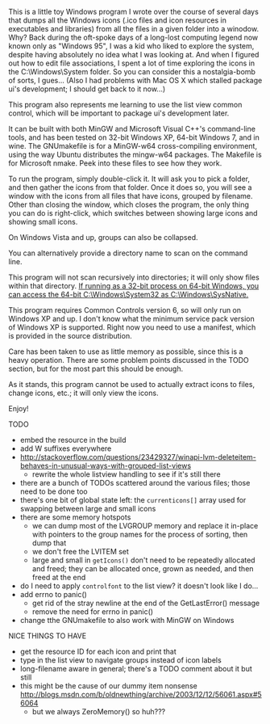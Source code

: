 This is a little toy Windows program I wrote over the course of several days that dumps all the Windows icons (.ico files and icon resources in executables and libraries) from all the files in a given folder into a winodow. Why? Back during the oft-spoke days of a long-lost computing legend now known only as "Windows 95", I was a kid who liked to explore the system, despite having absolutely no idea what I was looking at. And when I figured out how to edit file associations, I spent a lot of time exploring the icons in the C:\Windows\System folder. So you can consider this a nostalgia-bomb of sorts, I gues... (Also I had problems with Mac OS X which stalled package ui's development; I should get back to it now...)

This program also represents me learning to use the list view common control, which will be important to package ui's development later.

It can be built with both MinGW and Microsoft Visual C++'s command-line tools, and has been tested on 32-bit Windows XP, 64-bit Windows 7, and in wine. The GNUmakefile is for a MinGW-w64 cross-compiling environment, using the way Ubuntu distributes the mingw-w64 packages. The Makefile is for Microsoft nmake. Peek into these files to see how they work.

To run the program, simply double-click it. It will ask you to pick a folder, and then gather the icons from that folder. Once it does so, you will see a window with the icons from all files that have icons, grouped by filename. Other than closing the window, which closes the program, the only thing you can do is right-click, which switches between showing large icons and showing small icons.

On Windows Vista and up, groups can also be collapsed.

You can alternatively provide a directory name to scan on the command line.

This program will not scan recursively into directories; it will only show files within that directory. [If running as a 32-bit process on 64-bit Windows, you can access the 64-bit C:\Windows\System32 as C:\Windows\SysNative.](https://blogs.msdn.microsoft.com/oldnewthing/20130321-00/?p=4883/)

This program requires Common Controls version 6, so will only run on Windows XP and up. I don't know what the minimum service pack version of Windows XP is supported. Right now you need to use a manifest, which is provided in the source distribution.

Care has been taken to use as little memory as possible, since this is a heavy operation. There are some problem points discussed in the TODO section, but for the most part this should be enough.

As it stands, this program cannot be used to actually extract icons to files, change icons, etc.; it will only view the icons.

Enjoy!

TODO
- embed the resource in the build
- add W suffixes everywhere
- http://stackoverflow.com/questions/23429327/winapi-lvm-deleteitem-behaves-in-unusual-ways-with-grouped-list-views
	- rewrite the whole listview handling to see if it's still there
- there are a bunch of TODOs scattered around the various files; those need to be done too
- there's one bit of global state left: the `currenticons[]` array used for swapping between large and small icons
- there are some memory hotspots
	- we can dump most of the LVGROUP memory and replace it in-place with pointers to the group names for the process of sorting, then dump that
	- we don't free the LVITEM set
	- large and small in `getIcons()` don't need to be repeatedly allocated and freed; they can be allocated once, grown as needed, and then freed at the end
- do I need to apply `controlfont` to the list view? it doesn't look like I do...
- add errno to panic()
	- get rid of the stray newline at the end of the GetLastError() message
	- remove the need for errno in panic()
- change tthe GNUmakefile to also work with MinGW on Windows

NICE THINGS TO HAVE
- get the resource ID for each icon and print that
- type in the list view to navigate groups instead of icon labels
- long-filename aware in general; there's a TODO comment about it but still
- this might be the cause of our dummy item nonsense http://blogs.msdn.com/b/oldnewthing/archive/2003/12/12/56061.aspx#56064
	- but we always ZeroMemory() so huh???
